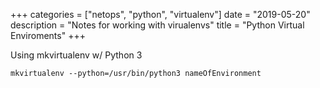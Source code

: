 +++
categories = ["netops", "python", "virtualenv"]
date = "2019-05-20"
description = "Notes for working with virualenvs"
title = "Python Virtual Enviroments"
+++

Using mkvirtualenv w/ Python 3

```
mkvirtualenv --python=/usr/bin/python3 nameOfEnvironment
```